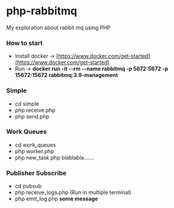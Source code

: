 # php-rabbitmq
My exploration about rabbit mq using PHP
### How to start
- Install docker -> [https://www.docker.com/get-started](https://www.docker.com/get-started)
- Run -> **docker run -it --rm --name rabbitmq -p 5672:5672 -p 15672:15672 rabbitmq:3.9-management**

### Simple
- cd simple
- php receive.php
- php send.php

### Work Queues
- cd work_queues
- php worker.php
- php new_task.php blablabla.......

### Publisher Subscribe
- cd pubsub
- php receive_logs.php (Run in multiple terminal)
- php emit_log.php **some message**